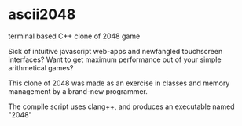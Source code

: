 # ascii2048
terminal based C++ clone of 2048 game

Sick of intuitive javascript web-apps and newfangled touchscreen interfaces?
Want to get maximum performance out of your simple arithmetical games?

This clone of 2048 was made as an exercise in classes and
memory management by a brand-new programmer. 

The compile script uses clang++, and produces an executable named "2048"



